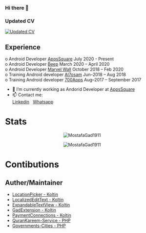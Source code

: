 ### Hi there 👋

### Updated CV

[![Updated CV](https://user-images.githubusercontent.com/25991597/125063569-eae97880-e0af-11eb-8993-6adcf92337f8.png) ](https://github.com/MostafaGad1911/GadExts/files/6933022/CV.pdf)

## Experience 

o Android Developer  [AppsSquare](https://appssquare.com/?fbclid=IwAR2O7Cj5r_GuyxXH9p2BHro3cAYVpmBh1jAaoL6tFOhyFetSPPHjVY_UtT8)              July 2020 - Present   <br />
o Android Developer [Beep](https://www.facebook.com/beeptrips)                  March 2020 – April 2020   <br />
o Android Developer [Marvel Wall](https://www.facebook.com/marvelwall)          October 2018 – Feb 2020   <br />
o Training  Android developer  [Al7osam](https://www.facebook.com/Al7osamCompany)    Jun–2018 – Aug 2018  <br />
o Training Android developer  [700Apps](https://www.facebook.com/700apps)     Aug–2017 – September 2017   <br />

- 🔭 I’m currently working as Andorid Developer at [AppsSquare](https://www.facebook.com/appssquare)
- 📫 Contact me: <br />
               [Linkedin](https://www.linkedin.com/in/mostafa-gad-760a48140/)  &nbsp;  [Whatsapp](https://wa.me/qr/4G4KZU3YVLDLD1)


# Stats 

<p align="center"><img src="https://komarev.com/ghpvc/?username=MostafaGad1911" alt="MostafaGad1911" /></p>
<p align="center"><img src="https://github-readme-stats.vercel.app/api?username=MostafaGad1911&show_icons=true" alt="MostafaGad1911" /></p>



# Contibutions 
## Auther/Maintainer
- [LocationPicker - Koltin](https://github.com/MostafaGad1911/LocationPicker)
- [LocalizedEditText - Koltin](https://github.com/MostafaGad1911/LocalizedEditText)
- [ExpandableTextView - Koltin](https://github.com/MostafaGad1911/ExpandableTextView)
- [GadExtension - Koltin](https://github.com/MostafaGad1911/GadExtension)
- [PaymentConnections - Koltin](https://github.com/MostafaGad1911/PaymentConnection)
- [QuranKareem-Service - PHP](https://github.com/MostafaGad1911/QuranKareem-Service)
- [Governments-Cities - PHP](https://github.com/MostafaGad1911/Governments-Cities)


